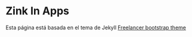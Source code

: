 Zink In Apps
=========================

Esta página está basada en el tema de Jekyll [Freelancer bootstrap theme ](http://startbootstrap.com/templates/freelancer/)

